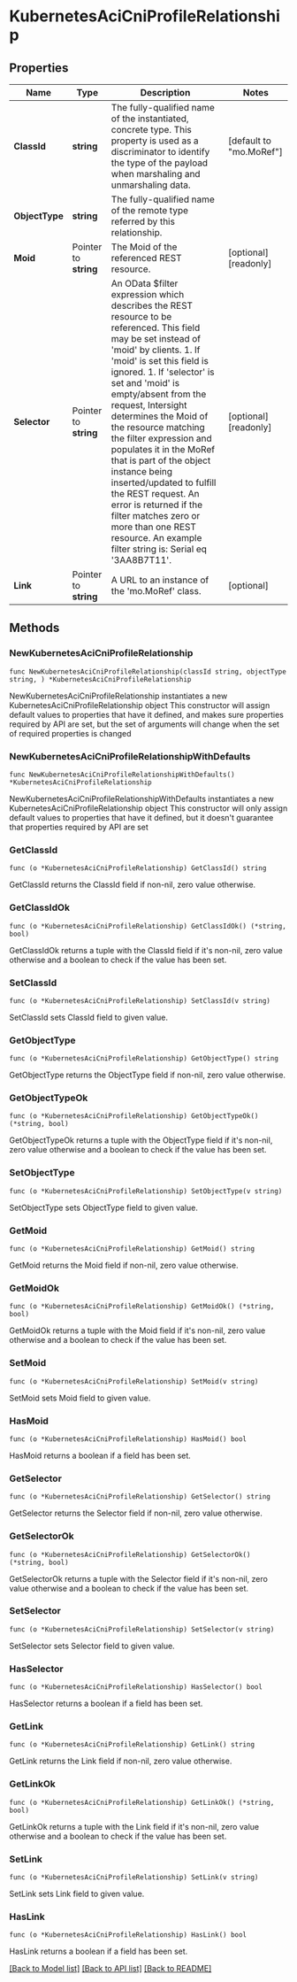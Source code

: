 # KubernetesAciCniProfileRelationship

## Properties

Name | Type | Description | Notes
------------ | ------------- | ------------- | -------------
**ClassId** | **string** | The fully-qualified name of the instantiated, concrete type. This property is used as a discriminator to identify the type of the payload when marshaling and unmarshaling data. | [default to "mo.MoRef"]
**ObjectType** | **string** | The fully-qualified name of the remote type referred by this relationship. | 
**Moid** | Pointer to **string** | The Moid of the referenced REST resource. | [optional] [readonly] 
**Selector** | Pointer to **string** | An OData $filter expression which describes the REST resource to be referenced. This field may be set instead of &#39;moid&#39; by clients. 1. If &#39;moid&#39; is set this field is ignored. 1. If &#39;selector&#39; is set and &#39;moid&#39; is empty/absent from the request, Intersight determines the Moid of the resource matching the filter expression and populates it in the MoRef that is part of the object instance being inserted/updated to fulfill the REST request. An error is returned if the filter matches zero or more than one REST resource. An example filter string is: Serial eq &#39;3AA8B7T11&#39;. | [optional] [readonly] 
**Link** | Pointer to **string** | A URL to an instance of the &#39;mo.MoRef&#39; class. | [optional] 

## Methods

### NewKubernetesAciCniProfileRelationship

`func NewKubernetesAciCniProfileRelationship(classId string, objectType string, ) *KubernetesAciCniProfileRelationship`

NewKubernetesAciCniProfileRelationship instantiates a new KubernetesAciCniProfileRelationship object
This constructor will assign default values to properties that have it defined,
and makes sure properties required by API are set, but the set of arguments
will change when the set of required properties is changed

### NewKubernetesAciCniProfileRelationshipWithDefaults

`func NewKubernetesAciCniProfileRelationshipWithDefaults() *KubernetesAciCniProfileRelationship`

NewKubernetesAciCniProfileRelationshipWithDefaults instantiates a new KubernetesAciCniProfileRelationship object
This constructor will only assign default values to properties that have it defined,
but it doesn't guarantee that properties required by API are set

### GetClassId

`func (o *KubernetesAciCniProfileRelationship) GetClassId() string`

GetClassId returns the ClassId field if non-nil, zero value otherwise.

### GetClassIdOk

`func (o *KubernetesAciCniProfileRelationship) GetClassIdOk() (*string, bool)`

GetClassIdOk returns a tuple with the ClassId field if it's non-nil, zero value otherwise
and a boolean to check if the value has been set.

### SetClassId

`func (o *KubernetesAciCniProfileRelationship) SetClassId(v string)`

SetClassId sets ClassId field to given value.


### GetObjectType

`func (o *KubernetesAciCniProfileRelationship) GetObjectType() string`

GetObjectType returns the ObjectType field if non-nil, zero value otherwise.

### GetObjectTypeOk

`func (o *KubernetesAciCniProfileRelationship) GetObjectTypeOk() (*string, bool)`

GetObjectTypeOk returns a tuple with the ObjectType field if it's non-nil, zero value otherwise
and a boolean to check if the value has been set.

### SetObjectType

`func (o *KubernetesAciCniProfileRelationship) SetObjectType(v string)`

SetObjectType sets ObjectType field to given value.


### GetMoid

`func (o *KubernetesAciCniProfileRelationship) GetMoid() string`

GetMoid returns the Moid field if non-nil, zero value otherwise.

### GetMoidOk

`func (o *KubernetesAciCniProfileRelationship) GetMoidOk() (*string, bool)`

GetMoidOk returns a tuple with the Moid field if it's non-nil, zero value otherwise
and a boolean to check if the value has been set.

### SetMoid

`func (o *KubernetesAciCniProfileRelationship) SetMoid(v string)`

SetMoid sets Moid field to given value.

### HasMoid

`func (o *KubernetesAciCniProfileRelationship) HasMoid() bool`

HasMoid returns a boolean if a field has been set.

### GetSelector

`func (o *KubernetesAciCniProfileRelationship) GetSelector() string`

GetSelector returns the Selector field if non-nil, zero value otherwise.

### GetSelectorOk

`func (o *KubernetesAciCniProfileRelationship) GetSelectorOk() (*string, bool)`

GetSelectorOk returns a tuple with the Selector field if it's non-nil, zero value otherwise
and a boolean to check if the value has been set.

### SetSelector

`func (o *KubernetesAciCniProfileRelationship) SetSelector(v string)`

SetSelector sets Selector field to given value.

### HasSelector

`func (o *KubernetesAciCniProfileRelationship) HasSelector() bool`

HasSelector returns a boolean if a field has been set.

### GetLink

`func (o *KubernetesAciCniProfileRelationship) GetLink() string`

GetLink returns the Link field if non-nil, zero value otherwise.

### GetLinkOk

`func (o *KubernetesAciCniProfileRelationship) GetLinkOk() (*string, bool)`

GetLinkOk returns a tuple with the Link field if it's non-nil, zero value otherwise
and a boolean to check if the value has been set.

### SetLink

`func (o *KubernetesAciCniProfileRelationship) SetLink(v string)`

SetLink sets Link field to given value.

### HasLink

`func (o *KubernetesAciCniProfileRelationship) HasLink() bool`

HasLink returns a boolean if a field has been set.


[[Back to Model list]](../README.md#documentation-for-models) [[Back to API list]](../README.md#documentation-for-api-endpoints) [[Back to README]](../README.md)


